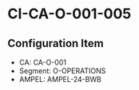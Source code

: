 # CI-CA-O-001-005

## Configuration Item
- CA: CA-O-001
- Segment: O-OPERATIONS
- AMPEL: AMPEL-24-BWB
